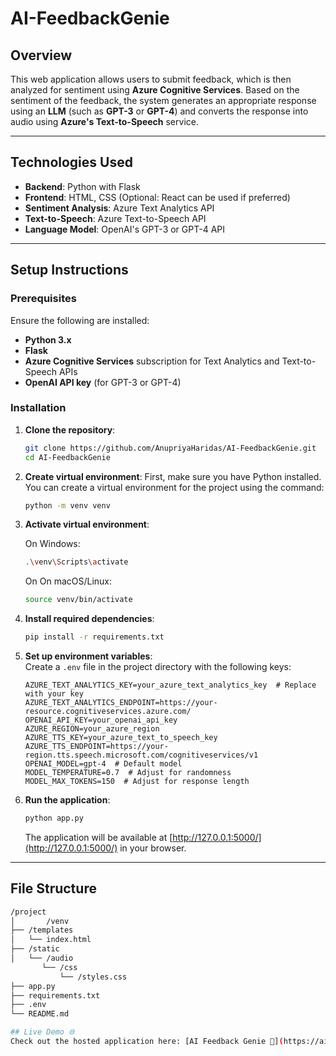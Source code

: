 # AI-FeedbackGenie

## Overview

This web application allows users to submit feedback, which is then analyzed for sentiment using **Azure Cognitive Services**. Based on the sentiment of the feedback, the system generates an appropriate response using an **LLM** (such as **GPT-3** or **GPT-4**) and converts the response into audio using **Azure's Text-to-Speech** service.

---

## Technologies Used

- **Backend**: Python with Flask
- **Frontend**: HTML, CSS (Optional: React can be used if preferred)
- **Sentiment Analysis**: Azure Text Analytics API
- **Text-to-Speech**: Azure Text-to-Speech API
- **Language Model**: OpenAI's GPT-3 or GPT-4 API

---

## Setup Instructions

### Prerequisites

Ensure the following are installed:
- **Python 3.x**
- **Flask** 
- **Azure Cognitive Services** subscription for Text Analytics and Text-to-Speech APIs
- **OpenAI API key** (for GPT-3 or GPT-4)

### Installation

1. **Clone the repository**:
    ```bash
    git clone https://github.com/AnupriyaHaridas/AI-FeedbackGenie.git
    cd AI-FeedbackGenie
    ```

2. **Create virtual environment**:
    First, make sure you have Python installed. You can create a virtual environment for the project using the command:

    ```bash
    python -m venv venv
    ```

3. **Activate virtual environment**:
    
    On Windows: 

    ```bash
    .\venv\Scripts\activate
    ```

    On On macOS/Linux: 
    ```bash
    source venv/bin/activate
    ```

4. **Install required dependencies**:
    ```bash
    pip install -r requirements.txt
    ```

5. **Set up environment variables**:  
    Create a `.env` file in the project directory with the following keys:
    ```env
    AZURE_TEXT_ANALYTICS_KEY=your_azure_text_analytics_key  # Replace with your key
    AZURE_TEXT_ANALYTICS_ENDPOINT=https://your-resource.cognitiveservices.azure.com/
    OPENAI_API_KEY=your_openai_api_key
    AZURE_REGION=your_azure_region
    AZURE_TTS_KEY=your_azure_text_to_speech_key
    AZURE_TTS_ENDPOINT=https://your-region.tts.speech.microsoft.com/cognitiveservices/v1
    OPENAI_MODEL=gpt-4  # Default model
    MODEL_TEMPERATURE=0.7  # Adjust for randomness
    MODEL_MAX_TOKENS=150  # Adjust for response length

    ```

6. **Run the application**:
    ```bash
    python app.py
    ```
   The application will be available at [http://127.0.0.1:5000/](http://127.0.0.1:5000/) in your browser.

---

## File Structure

```bash
/project
│		/venv
├── /templates
│   └── index.html
├── /static
│   └── /audio
	   └── /css
	       └── /styles.css
├── app.py
├── requirements.txt
├── .env
└── README.md

## Live Demo 🌐  
Check out the hosted application here: [AI Feedback Genie 🚀](https://ai-feedbackgenie.onrender.com)
